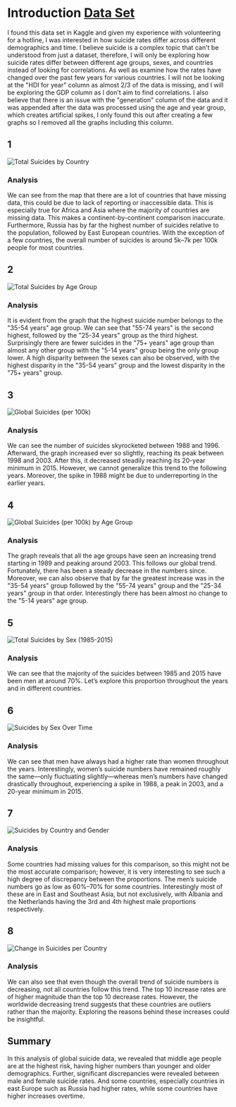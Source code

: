 # Introduction [Data Set](https://www.kaggle.com/datasets/russellyates88/suicide-rates-overview-1985-to-2016)
I found this data set in Kaggle and given my experience with volunteering for a hotline, I was interested in how suicide rates differ across different demographics and time. I believe suicide is a complex topic that can't be understood from just a dataset, therefore, I will only be exploring how suicide rates differ between different age groups, sexes, and countries instead of looking for correlations. As well as examine how the rates have changed over the past few years for various countries. I will not be looking at the "HDI for year" column as almost 2/3 of the data is missing, and I will be exploring the GDP column as I don't aim to find correlations.  I also believe that there is an issue with the "generation" column of the data and it was appended after the data was processed using the age and year group, which creates artificial spikes, I only found this out after creating a few graphs so I removed all the graphs including this column. 

## 1 

![Total Suicides by Country](plots/Total%20Suicides%20by%20Country.png)

### Analysis 

We can see from the map that there are a lot of countries that have missing data, this could be due to lack of reporting or inaccessible data. This is especially true for Africa and Asia where the majority of countries are missing data. This makes a continent-by-continent comparison inaccurate. Furthermore, Russia has by far the highest number of suicides relative to the population, followed by East European countries. With the exception of a few countries, the overall number of suicides is around 5k–7k per 100k people for most countries.

## 2 

![Total Suicides by Age Group](plots/Total%20Suicides%20by%20Age%20Group.png)

### Analysis 

It is evident from the graph that the highest suicide number belongs to the "35-54 years" age group. We can see that "55-74 years" is the second highest, followed by the "25-34 years" group as the third highest. Surprisingly there are fewer suicides in the "75+ years" age group than almost any other group with the "5-14 years" group being the only group lower. A high disparity between the sexes can also be observed, with the highest disparity in the "35-54 years" group and the lowest disparity in the "75+ years" group.

## 3

![Global Suicides (per 100k)](plots/Global%20Suicides%20(per%20100k).png)

### Analysis 

We can see the number of suicides skyrocketed between 1988 and 1996. Afterward, the graph increased ever so slightly, reaching its peak between 1998 and 2003. After this, it decreased steadily reaching its 20-year minimum in 2015. However, we cannot generalize this trend to the following years. Moreover, the spike in 1988 might be due to underreporting in the earlier years.

## 4

![Global Suicides (per 100k) by Age Group](plots/Global%20Suicides%20(per%20100k)%20by%20Age%20Group.png)

### Analysis 

The graph reveals that all the age groups have seen an increasing trend starting in 1989 and peaking around 2003. This follows our global trend. Fortunately, there has been a steady decrease in the numbers since. Moreover, we can also observe that by far the greatest increase was in the "35-54 years" group followed by the "55-74 years" group and the "25-34 years" group in that order. Interestingly there has been almost no change to the "5-14 years" age group.

## 5

![Total Suicides by Sex (1985-2015)](plots/Total%20Suicides%20by%20Sex%20(1985-2015).png)

### Analysis 

We can see that the majority of the suicides between 1985 and 2015 have been men at around 70%. Let’s explore this proportion throughout the years and in different countries.

## 6

![Suicides by Sex Over Time](plots/Suicides%20by%20Sex%20Over%20Time.png)

### Analysis 

We can see that men have always had a higher rate than women throughout the years. Interestingly, women’s suicide numbers have remained roughly the same—only fluctuating slightly—whereas men’s numbers have changed drastically throughout, experiencing a spike in 1988, a peak in 2003, and a 20-year minimum in 2015.

## 7

![Suicides by Country and Gender](plots/Suicides%20by%20Country%20and%20Gender.png)

### Analysis 

Some countries had missing values for this comparison, so this might not be the most accurate comparison; however, it is very interesting to see such a high degree of discrepancy between the proportions. The men’s suicide numbers go as low as 60%–70% for some countries. Interestingly most of these are in East and Southeast Asia, but not exclusively, with Albania and the Netherlands having the 3rd and 4th highest male proportions respectively.

## 8

![Change in Suicides per Country](plots/Change%20in%20Suicides%20per%20Country.png)

### Analysis 

We can also see that even though the overall trend of suicide numbers is decreasing, not all countries follow this trend. The top 10 increase rates are of higher magnitude than the top 10 decrease rates. However, the worldwide decreasing trend suggests that these countries are outliers rather than the majority. Exploring the reasons behind these increases could be insightful.

## Summary
In this analysis of global suicide data, we revealed that middle age people are at the highest risk, having higher numbers than younger and older demographics. Further, significant discrepancies were revealed between male and female suicide rates. And some countries, especially countries in east Europe such as Russia had higher rates, while some countries have higher increases overtime. 

